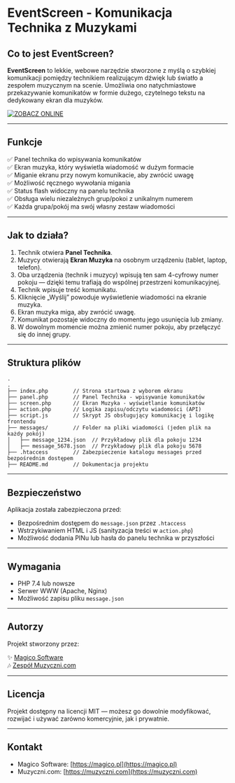 # EventScreen - Komunikacja Technika z Muzykami

## Co to jest EventScreen?

**EventScreen** to lekkie, webowe narzędzie stworzone z myślą o szybkiej komunikacji pomiędzy technikiem realizującym dźwięk lub światło a zespołem muzycznym na scenie. Umożliwia ono natychmiastowe przekazywanie komunikatów w formie dużego, czytelnego tekstu na dedykowany ekran dla muzyków.

[![ZOBACZ ONLINE](https://img.shields.io/badge/ZOBACZ%20ONLINE-muzyczni.com%2Feventscreen-blue?style=for-the-badge)](https://muzyczni.com/eventscreen)

---

## Funkcje

✅ Panel technika do wpisywania komunikatów  
✅ Ekran muzyka, który wyświetla wiadomość w dużym formacie  
✅ Miganie ekranu przy nowym komunikacie, aby zwrócić uwagę  
✅ Możliwość ręcznego wywołania migania  
✅ Status flash widoczny na panelu technika  
✅ Obsługa wielu niezależnych grup/pokoi z unikalnym numerem  
✅ Każda grupa/pokój ma swój własny zestaw wiadomości

---

## Jak to działa?

1. Technik otwiera **Panel Technika**.
2. Muzycy otwierają **Ekran Muzyka** na osobnym urządzeniu (tablet, laptop, telefon).
3. Oba urządzenia (technik i muzycy) wpisują ten sam 4-cyfrowy numer pokoju — dzięki temu trafiają do wspólnej przestrzeni komunikacyjnej.
4. Technik wpisuje treść komunikatu.
5. Kliknięcie „Wyślij” powoduje wyświetlenie wiadomości na ekranie muzyka.
6. Ekran muzyka miga, aby zwrócić uwagę.
7. Komunikat pozostaje widoczny do momentu jego usunięcia lub zmiany.
8. W dowolnym momencie można zmienić numer pokoju, aby przełączyć się do innej grupy.

---

## Struktura plików

```
.
.
├── index.php        // Strona startowa z wyborem ekranu
├── panel.php        // Panel Technika - wpisywanie komunikatów
├── screen.php       // Ekran Muzyka - wyświetlanie komunikatów
├── action.php       // Logika zapisu/odczytu wiadomości (API)
├── script.js        // Skrypt JS obsługujący komunikację i logikę frontendu
├── messages/        // Folder na pliki wiadomości (jeden plik na każdy pokój)
│   ├── message_1234.json  // Przykładowy plik dla pokoju 1234
│   ├── message_5678.json  // Przykładowy plik dla pokoju 5678
├── .htaccess        // Zabezpieczenie katalogu messages przed bezpośrednim dostępem
├── README.md        // Dokumentacja projektu

```

---

## Bezpieczeństwo

Aplikacja została zabezpieczona przed:

- Bezpośrednim dostępem do `message.json` przez `.htaccess`
- Wstrzykiwaniem HTML i JS (sanityzacja treści w `action.php`)
- Możliwość dodania PINu lub hasła do panelu technika w przyszłości

---

## Wymagania

- PHP 7.4 lub nowsze
- Serwer WWW (Apache, Nginx)
- Możliwość zapisu pliku `message.json`

---

## Autorzy

Projekt stworzony przez:

✨ [Magico Software](https://magico.pl)  
🎶 [Zespół Muzyczni.com](https://muzyczni.com)

---

## Licencja

Projekt dostępny na licencji MIT — możesz go dowolnie modyfikować, rozwijać i używać zarówno komercyjnie, jak i prywatnie.

---

## Kontakt

- Magico Software: [https://magico.pl](https://magico.pl)
- Muzyczni.com: [https://muzyczni.com](https://muzyczni.com)